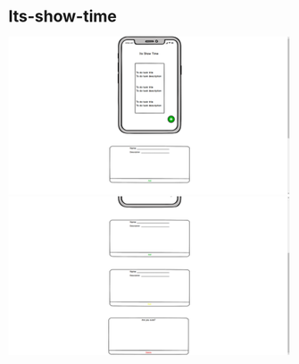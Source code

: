 # Its-show-time

![img1](https://raw.githubusercontent.com/facn5/Its-show-time/README/skeleton/img2.png)
![img2](https://raw.githubusercontent.com/facn5/Its-show-time/README/skeleton/img1.png)

